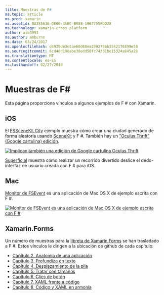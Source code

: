 ```yaml
---
title: Muestras de F#
ms.topic: article
ms.prod: xamarin
ms.assetid: 8A355636-DE60-45BC-B988-1967755FDD28
ms.technology: xamarin-cross-platform
author: asb3993
ms.author: amburns
ms.date: 03/24/2017
ms.openlocfilehash: d4029de3e5ae60d68ea299279bb3542176899e58
ms.sourcegitcommit: 6cd40d190abe38edd50fc74331be15324a845a28
ms.translationtype: MT
ms.contentlocale: es-ES
ms.lasthandoff: 02/27/2018
---
```

# <a name="f-samples"></a>Muestras de F#

Esta página proporciona vínculos a algunos ejemplos de F # con Xamarin.

## <a name="ios"></a>iOS

El [FSSceneKit City](https://developer.xamarin.com/samples/monotouch/ios8/FSSceneKit/) ejemplo muestra cómo crear una ciudad generado de forma aleatoria usando [SceneKit](https://developer.xamarin.com/api/namespace/SceneKit/) y F #. También hay un ["Oculus Thrift" (Google cartulina) edición](https://developer.xamarin.com/samples/monotouch/ios8/SceneKitFSharp/).

[ ![](samples-images/fxscenekit-sml.png "Implican también una edición de Google cartulina Oculus Thrift")](samples-images/fxscenekit.png)

[Superficial](https://github.com/dvdsgl/shallow) muestra cómo realizar un recorrido divertido deslice el dedo-interfaz de usuario creada con F # para iOS.

## <a name="mac"></a>Mac

[Monitor de FSEvent](https://developer.xamarin.com/samples/mac/FSEvents/) es una aplicación de Mac OS X de ejemplo escrita con F #.

[ ![](samples-images/fsevents-sml.png "Monitor de FSEvent es una aplicación de Mac OS X de ejemplo escrita con F #")](samples-images/fsevents.png)

## <a name="xamarinforms"></a>Xamarin.Forms

Un número de muestras para la [libreta de Xamarin.Forms](~/xamarin-forms/creating-mobile-apps-xamarin-forms/index.md) se han trasladado a F #. Estos vínculos le dirigen a la ubicación de github de cada capítulo:

- [Capítulo 2. Anatomía de una aplicación](https://github.com/xamarin/xamarin-forms-book-samples/tree/master/Chapter02/FS)
- [Capítulo 3. Profundiza en texto](https://github.com/xamarin/xamarin-forms-book-samples/tree/master/Chapter03/FS)
- [Capítulo 4. Desplazamiento de la pila](https://github.com/xamarin/xamarin-forms-book-samples/tree/master/Chapter04/FS)
- [Capítulo 5. Tratar con tamaños](https://github.com/xamarin/xamarin-forms-book-samples/tree/master/Chapter05/FS)
- [Capítulo 6. Clics de botón](https://github.com/xamarin/xamarin-forms-book-samples/tree/master/Chapter06/FS)
- [Capítulo 7. XAML frente a código](https://github.com/xamarin/xamarin-forms-book-samples/tree/master/Chapter07/FS/CodePlusXaml)
- [Capítulo 8. Código y XAML en armonía](https://github.com/xamarin/xamarin-forms-book-samples/tree/master/Chapter08/FS/XamlKeypad)

